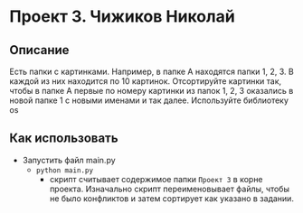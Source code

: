# Проект 3. Чижиков Николай
## Описание
Есть папки с картинками.
Например, в папке А находятся папки 1, 2, 3. В каждой из них находится по 10 картинок.
Отсортируйте картинки так, чтобы в папке А первые по номеру картинки из папок 1, 2, 3 оказались в новой папке 1 с новыми именами и так далее.
Используйте библиотеку os

## Как использовать
- Запустить файл main.py
  - `python main.py`
    - скрипт считывает содержимое папки `Проект 3` в корне проекта. Изначально скрипт переименовывает файлы, чтобы не было конфликтов и затем сортирует как указано в задании.
